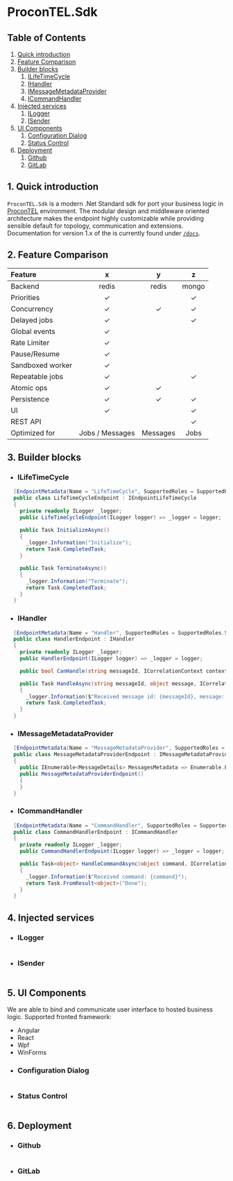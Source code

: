# ProconTEL.Sdk


## Table of Contents

1. [Quick introduction](#id-quick-introduction)
2. [Feature Comparison](#id-feature-comparison)
3. [Builder blocks](#id-builder-blocks)
    1. [ILifeTimeCycle](#id-builder-blocks-ilife-time-cycle)
    2. [IHandler](#id-builder-blocks-ihandler)
	3. [IMessageMetadataProvider](#id-builder-blocks-imessage-metadata-provider)
	4. [ICommandHandler](#id-builder-blocks-icommand-handler)
4. [Injected services](#id-injected-services)
    1. [ILogger](#id-injected-services-ilogger)
    2. [ISender](#id-injected-services-isender)
5. [UI Components](#id-ui-components)
    1. [Configuration Dialog](#id-ui-components-configuration-dialog)
    2. [Status Control](#id-ui-components-status-control)
6. [Deployment](#id-deployment)
    1. [Github](#id-deployment-github)
    2. [GitLab](#id-deployment-gitlab)

<div id='id-quick-introduction'/>

## 1. Quick introduction

`ProconTEL.Sdk` is a modern .Net Standard sdk for port your business logic in [ProconTEL](http://procontel.com/) environment. The modular design and middleware oriented architecture makes the endpoint highly customizable while providing sensible default for topology, communication and extensions. Documentation for version 1.x of the is currently found under [`/docs`](https://macrix.eu/).

<div id='id-feature-comparison'/>

## 2. Feature Comparison

| Feature         | x          | y | z |
| :-------------  |:-------------:|:---:|:------:|
| Backend         | redis         |redis| mongo  |
| Priorities      | ✓             |     |   ✓    |
| Concurrency     | ✓             |  ✓  |   ✓    |
| Delayed jobs    | ✓             |     |   ✓    |
| Global events   | ✓             |     |        |
| Rate Limiter    | ✓             |     |        |
| Pause/Resume    | ✓             |     |        |
| Sandboxed worker| ✓             |     |        |
| Repeatable jobs | ✓             |     |   ✓    |
| Atomic ops      | ✓             |  ✓  |        |
| Persistence     | ✓             |  ✓  |   ✓    |
| UI              | ✓             |     |   ✓    |
| REST API        |               |     |   ✓    |
| Optimized for   | Jobs / Messages | Messages | Jobs |

<div id='id-builder-blocks'/>

## 3. Builder blocks

<div id='id-builder-blocks-ilife-time-cycle'/>

* ### ILifeTimeCycle
```csharp
  [EndpointMetadata(Name = "LifeTimeCycle", SupportedRoles = SupportedRoles.Both)]
  public class LifeTimeCycleEndpoint : IEndpointLifeTimeCycle
  {
    private readonly ILogger _logger;
    public LifeTimeCycleEndpoint(ILogger logger) => _logger = logger;

    public Task InitializeAsync()
    {
      _logger.Information("Initialize");
      return Task.CompletedTask;
    }

    public Task TerminateAsync()
    {
      _logger.Information("Terminate");
      return Task.CompletedTask;
    }
  }

```

<div id='id-builder-blocks-ihandler'/>

* ### IHandler
```csharp
  [EndpointMetadata(Name = "Handler", SupportedRoles = SupportedRoles.Subscriber)]
  public class HandlerEndpoint : IHandler
  {
    private readonly ILogger _logger;
    public HandlerEndpoint(ILogger logger) => _logger = logger;

    public bool CanHandle(string messageId, ICorrelationContext context = null) => true;

    public Task HandleAsync(string messageId, object message, ICorrelationContext context = null)
    {
      _logger.Information($"Received message id: {messageId}, message: {message}");
      return Task.CompletedTask;
    }
  }
```

<div id='id-builder-blocks-imessage-metadata-provider'/>

* ### IMessageMetadataProvider
```csharp
  [EndpointMetadata(Name = "MessageMetadataProvider", SupportedRoles = SupportedRoles.Provider)]
  public class MessageMetadataProviderEndpoint : IMessageMetadataProvider
  {
    public IEnumerable<MessageDetails> MessagesMetadata => Enumerable.Empty<MessageDetails>();
    public MessageMetadataProviderEndpoint() 
    {
    }
  }
```

<div id='id-builder-blocks-icommand-handler'/>

* ### ICommandHandler
```csharp
  [EndpointMetadata(Name = "CommandHandler", SupportedRoles = SupportedRoles.None)]
  public class CommandHandlerEndpoint : ICommandHandler
  {
    private readonly ILogger _logger;
    public CommandHandlerEndpoint(ILogger logger) => _logger = logger;

    public Task<object> HandleCommandAsync(object command, ICorrelationContext context = null)
    {
      _logger.Information($"Received command: {command}");
      return Task.FromResult<object>("Done");
    }
  }
```

<div id='id-injected-services'/>

## 4. Injected services

<div id='id-injected-services-ilogger'/>

* ### ILogger
```csharp

```

<div id='id-injected-services-isender'/>

* ### ISender
```csharp

```

<div id='id-ui-components'/>

## 5. UI Components

We are able to bind and communicate user interface to hosted business logic. Supported fronted framework:
 - Angular
 - React
 - Wpf
 - WinForms
 
<div id='id-ui-components-configuration-dialog'/>
 
* ### Configuration Dialog
```csharp

```

<div id='id-ui-components-status-control'/>

* ### Status Control
```csharp

```

<div id='id-deployment'/>

## 6. Deployment

<div id='id-deployment-github'/>

* ### Github
```csharp

```

<div id='id-deployment-gitlab'/>

* ### GitLab
```csharp

```
